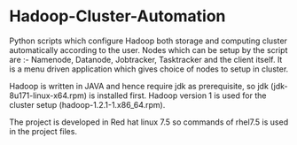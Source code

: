 # Hadoop-Cluster-Automation
Python scripts which configure Hadoop both storage and computing cluster automatically according to the user.
Nodes which can be setup by the script are :- Namenode, Datanode, Jobtracker, Tasktracker and the client itself. 
It is a menu driven application which gives choice of nodes to setup in cluster.

Hadoop is written in JAVA and hence require jdk as prerequisite, so jdk (jdk-8u171-linux-x64.rpm) is installed first.
Hadoop version 1 is used for the cluster setup (hadoop-1.2.1-1.x86_64.rpm).

The project is developed in Red hat linux 7.5 so commands of rhel7.5 is used in the project files.
